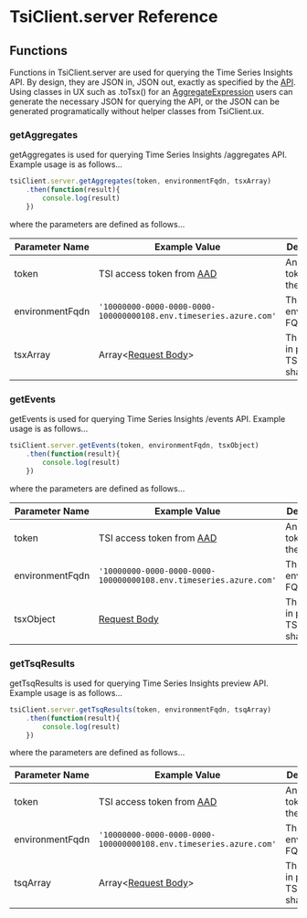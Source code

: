 # TsiClient.server Reference

## Functions

Functions in TsiClient.server are used for querying the Time Series Insights API.  By design, they are JSON in, JSON out, exactly as specified by the [API](https://docs.microsoft.com/en-us/rest/api/time-series-insights/ga-query-api).  Using classes in UX such as .toTsx() for an [AggregateExpression](API.md#aggregateexpression) users can generate the necessary JSON for querying the API, or the JSON can be generated programatically without helper classes from TsiClient.ux.

### getAggregates

getAggregates is used for querying Time Series Insights /aggregates API.  Example usage is as follows...

```js
tsiClient.server.getAggregates(token, environmentFqdn, tsxArray)
    .then(function(result){
        console.log(result)
    })
```
where the parameters are defined as follows...

|Parameter Name|Example Value|Description|
|-|-|-|
|token|TSI access token from [AAD](https://docs.microsoft.com/en-us/azure/active-directory/develop/access-tokens)|An access token for the TSI API
|environmentFqdn|``'10000000-0000-0000-0000-100000000108.env.timeseries.azure.com'``|The environment FQDN|
|tsxArray|Array<[Request Body](https://docs.microsoft.com/en-us/rest/api/time-series-insights/ga-query-api#get-environment-aggregates-api)>|The query in proper TSI API shape|

### getEvents

getEvents is used for querying Time Series Insights /events API.  Example usage is as follows...

```js
tsiClient.server.getEvents(token, environmentFqdn, tsxObject)
    .then(function(result){
        console.log(result)
    })
```
where the parameters are defined as follows...

|Parameter Name|Example Value|Description|
|-|-|-|
|token|TSI access token from [AAD](https://docs.microsoft.com/en-us/azure/active-directory/develop/access-tokens)|An access token for the TSI API
|environmentFqdn|``'10000000-0000-0000-0000-100000000108.env.timeseries.azure.com'``|The environment FQDN|
|tsxObject|[Request Body](https://docs.microsoft.com/en-us/rest/api/time-series-insights/ga-query-api#get-environment-events-api)|The query in proper TSI API shape|

### getTsqResults

getTsqResults is used for querying Time Series Insights preview API.  Example usage is as follows...

```js
tsiClient.server.getTsqResults(token, environmentFqdn, tsqArray)
    .then(function(result){
        console.log(result)
    })
```
where the parameters are defined as follows...

|Parameter Name|Example Value|Description|
|-|-|-|
|token|TSI access token from [AAD](https://docs.microsoft.com/en-us/azure/active-directory/develop/access-tokens)|An access token for the TSI API
|environmentFqdn|``'10000000-0000-0000-0000-100000000108.env.timeseries.azure.com'``|The environment FQDN|
|tsqArray|Array<[Request Body](https://docs.microsoft.com/en-us/rest/api/time-series-insights/preview-query#get-series-api)>|The query in proper TSI API shape|